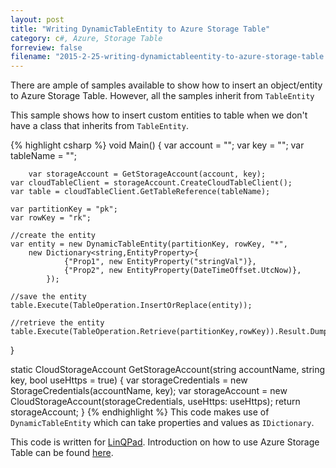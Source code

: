 ```yaml
---
layout: post
title: "Writing DynamicTableEntity to Azure Storage Table"
category: c#, Azure, Storage Table
forreview: false
filename: "2015-2-25-writing-dynamictableentity-to-azure-storage-table.md"
---
```


There are ample of samples available to show how to insert an object/entity to Azure Storage Table. However, all the samples inherit from `TableEntity`

This sample shows how to insert custom entities to table when we don't have a class that inherits from `TableEntity`.

{% highlight csharp %}
void Main()
{
	var account = "";
	var key = "";
	var tableName = "";

        var storageAccount = GetStorageAccount(account, key);
	var cloudTableClient = storageAccount.CreateCloudTableClient();
	var table = cloudTableClient.GetTableReference(tableName);
	
	var partitionKey = "pk";
	var rowKey = "rk";
	
	//create the entity
	var entity = new DynamicTableEntity(partitionKey, rowKey, "*", 
		new Dictionary<string,EntityProperty>{
				{"Prop1", new EntityProperty("stringVal")},
				{"Prop2", new EntityProperty(DateTimeOffset.UtcNow)},
			});
	
	//save the entity
	table.Execute(TableOperation.InsertOrReplace(entity));
	
	//retrieve the entity
	table.Execute(TableOperation.Retrieve(partitionKey,rowKey)).Result.Dump();
}

static CloudStorageAccount GetStorageAccount(string accountName, string key, bool useHttps = true)
{
	var storageCredentials = new StorageCredentials(accountName, key);
	var storageAccount = new CloudStorageAccount(storageCredentials, useHttps: useHttps);
	return storageAccount;
}
{% endhighlight %}
This code makes use of `DynamicTableEntity` which can take properties and values as `IDictionary`.

This code is written for [LinQPad][2]. Introduction on how to use Azure Storage Table can be found [here][2].

[1]:http://www.linqpad.net/
[2]:http://azure.microsoft.com/en-us/documentation/articles/storage-dotnet-how-to-use-tables/
